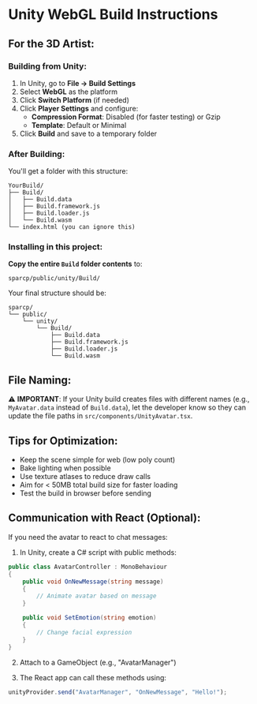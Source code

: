 # Unity WebGL Build Instructions

## For the 3D Artist:

### Building from Unity:

1. In Unity, go to **File → Build Settings**
2. Select **WebGL** as the platform
3. Click **Switch Platform** (if needed)
4. Click **Player Settings** and configure:
   - **Compression Format**: Disabled (for faster testing) or Gzip
   - **Template**: Default or Minimal
5. Click **Build** and save to a temporary folder

### After Building:

You'll get a folder with this structure:
```
YourBuild/
├── Build/
│   ├── Build.data
│   ├── Build.framework.js
│   ├── Build.loader.js
│   └── Build.wasm
└── index.html (you can ignore this)
```

### Installing in this project:

**Copy the entire `Build` folder contents** to:
```
sparcp/public/unity/Build/
```

Your final structure should be:
```
sparcp/
└── public/
    └── unity/
        └── Build/
            ├── Build.data
            ├── Build.framework.js
            ├── Build.loader.js
            └── Build.wasm
```

## File Naming:

⚠️ **IMPORTANT**: If your Unity build creates files with different names (e.g., `MyAvatar.data` instead of `Build.data`), let the developer know so they can update the file paths in `src/components/UnityAvatar.tsx`.

## Tips for Optimization:

- Keep the scene simple for web (low poly count)
- Bake lighting when possible
- Use texture atlases to reduce draw calls
- Aim for < 50MB total build size for faster loading
- Test the build in browser before sending

## Communication with React (Optional):

If you need the avatar to react to chat messages:

1. In Unity, create a C# script with public methods:
```csharp
public class AvatarController : MonoBehaviour
{
    public void OnNewMessage(string message)
    {
        // Animate avatar based on message
    }

    public void SetEmotion(string emotion)
    {
        // Change facial expression
    }
}
```

2. Attach to a GameObject (e.g., "AvatarManager")

3. The React app can call these methods using:
```typescript
unityProvider.send("AvatarManager", "OnNewMessage", "Hello!");
```
